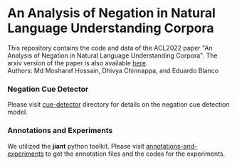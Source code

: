 An Analysis of Negation in Natural Language Understanding Corpora
===================================================================
This repository contains the code and data of the ACL2022 paper "An Analysis of Negation in Natural Language Understanding Corpora". The arxiv version of the paper is also available [here](https://arxiv.org/pdf/2203.08929.pdf).   
Authors: Md Mosharaf Hossain, Dhivya Chinnappa, and Eduardo Blanco

### Negation Cue Detector  
Please visit [cue-detector](https://github.com/mosharafhossain/negation-and-nlu/tree/main/cue-detector) directory for details on the negation cue detection model.

### Annotations and Experiments  
We utilized the **jiant** python toolkit. 
Please visit [annotations-and-experiments](https://github.com/mosharafhossain/negation-and-nlu/tree/main/annotations-and-experiments) to get the annotation files and the codes for the experiments.

